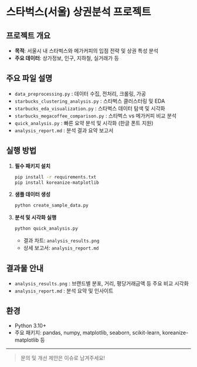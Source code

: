 # 스타벅스(서울) 상권분석 프로젝트

## 프로젝트 개요
- **목적**: 서울시 내 스타벅스와 메가커피의 입점 전략 및 상권 특성 분석
- **주요 데이터**: 상가정보, 인구, 지하철, 실거래가 등

## 주요 파일 설명
- `data_preprocessing.py` : 데이터 수집, 전처리, 크롤링, 가공
- `starbucks_clustering_analysis.py` : 스타벅스 클러스터링 및 EDA
- `starbucks_eda_visualization.py` : 스타벅스 데이터 탐색 및 시각화
- `starbucks_megacoffee_comparison.py` : 스타벅스 vs 메가커피 비교 분석
- `quick_analysis.py` : 빠른 요약 분석 및 시각화 (한글 폰트 지원)
- `analysis_report.md` : 분석 결과 요약 보고서

## 실행 방법
1. **필수 패키지 설치**
   ```bash
   pip install -r requirements.txt
   pip install koreanize-matplotlib
   ```
2. **샘플 데이터 생성**
   ```bash
   python create_sample_data.py
   ```
3. **분석 및 시각화 실행**
   ```bash
   python quick_analysis.py
   ```
   - 결과 차트: `analysis_results.png`
   - 상세 보고서: `analysis_report.md`

## 결과물 안내
- `analysis_results.png` : 브랜드별 분포, 거리, 평당거래금액 등 주요 비교 시각화
- `analysis_report.md` : 분석 요약 및 인사이트

## 환경
- Python 3.10+
- 주요 패키지: pandas, numpy, matplotlib, seaborn, scikit-learn, koreanize-matplotlib 등

---

> 문의 및 개선 제안은 이슈로 남겨주세요! 

